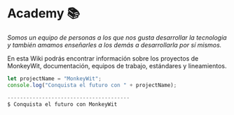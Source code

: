 # **Academy 📚**

_Somos un equipo de personas a los que nos gusta desarrollar la tecnologia y también amamos enseñarles a los demás a desarrollarla por sí mismos._

En esta Wiki podrás encontrar información sobre los proyectos de MonkeyWit, documentación, equipos de trabajo, estándares y lineamientos.


```javascript
let projectName = "MonkeyWit";
console.log("Conquista el futuro con " + projectName);

---------------------------------------
$ Conquista el futuro con MonkeyWit
```
